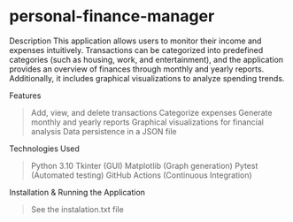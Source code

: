 # personal-finance-manager

Description
This application allows users to monitor their income and expenses intuitively. Transactions can be categorized into predefined categories (such as housing, work, and entertainment), and the application provides an overview of finances through monthly and yearly reports. Additionally, it includes graphical visualizations to analyze spending trends.

Features
>Add, view, and delete transactions
>Categorize expenses
>Generate monthly and yearly reports
>Graphical visualizations for financial analysis
>Data persistence in a JSON file

Technologies Used
>Python 3.10
>Tkinter (GUI)
>Matplotlib (Graph generation)
>Pytest (Automated testing)
>GitHub Actions (Continuous Integration)

Installation & Running the Application

>See the instalation.txt file
